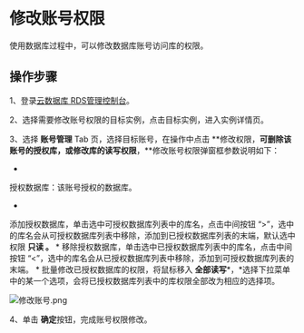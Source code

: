 # 修改账号权限

使用数据库过程中，可以修改数据库账号访问库的权限。

## 操作步骤

1、登录[云数据库 RDS管理控制台](https://rds-console.jdcloud.com/database)。

2、选择需要修改账号权限的目标实例，点击目标实例，进入实例详情页。

3、选择 **账号管理** Tab 页，选择目标账号，在操作中点击 **修改权限，**可删除该账号的授权库，或修改库的读写权限**，**修改账号权限弹窗框参数说明如下：

* 
授权数据库：该账号授权的数据库。

* 
添加授权数据库，单击选中可授权数据库列表中的库名，点击中间按钮 “>”，选中的库名会从可授权数据库列表中移除，添加到已授权数据库列表的末端，默认选中权限 **只读 。**
* 
移除授权数据库，单击选中已授权数据库列表中的库名，点击中间按钮 “<”，选中的库名会从已授权数据库列表中移除，添加到可授权数据库列表的末端。
* 
批量修改已授权数据库的权限，将鼠标移入 **全部读写***，*选择下拉菜单中的某一个选项，会将已授权数据库列表中的库权限全部改为相应的选择项。

![修改账号.png](https://img1.jcloudcs.com/cms/c61ac706-16ef-435b-94d1-60ef6599c0bb20180312170044.png)

4、单击 **确定**按钮，完成账号权限修改。